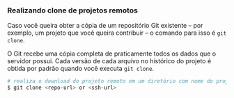 ### Realizando clone de projetos remotos

Caso você queira obter a cópia de um repositório Git existente – por exemplo, um projeto que você queira contribuir – o comando para isso é `git clone`.

O Git recebe uma cópia completa de praticamente todos os dados que o servidor possui. Cada versão de cada arquivo no histórico do projeto é obtida por padrão quando você executa `git clone`.

```bash
# realiza o download do projeto remoto em um diretório com nome do projeto
$ git clone <repo-url> or <ssh-url>
```
